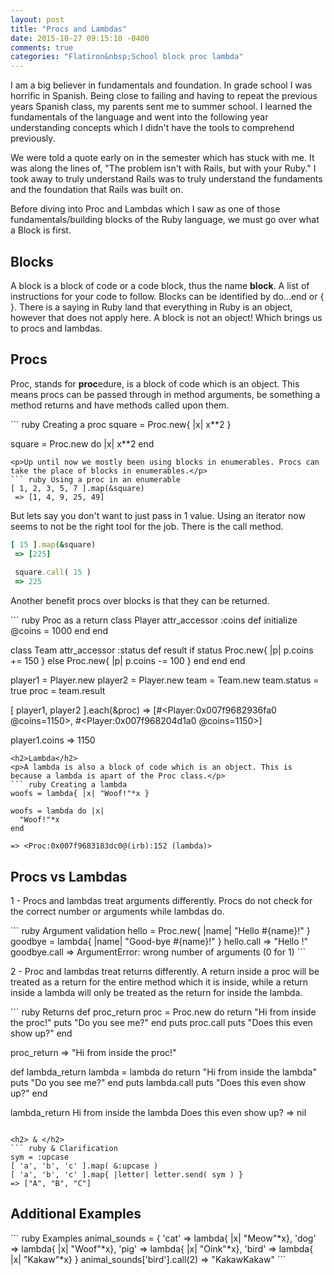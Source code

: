 ```yaml
---
layout: post
title: "Procs and Lambdas"
date: 2015-10-27 09:15:10 -0400
comments: true
categories: "Flatiron&nbsp;School block proc lambda"
---
```


<p>I am a big believer in fundamentals and foundation. In grade school I was horrific in Spanish. Being close to failing and having to repeat the previous years Spanish class, my parents sent me to summer school. I learned the fundamentals of the language and went into the following year understanding concepts which I didn't have the tools to comprehend previously.</p>

<p>We were told a quote early on in the semester which has stuck with me. It was along the lines of, "The problem isn't with Rails, but with your Ruby." I took away to truly understand Rails was to truly understand the fundaments and the foundation that Rails was built on.</p>

<p>Before diving into Proc and Lambdas which I saw as one of those fundamentals/building blocks of the Ruby language, we must go over what a Block is first.</p>

<h2>Blocks</h2>
<p>A block is a block of code or a code block, thus the name <strong>block</strong>. A list of instructions for your code to follow. Blocks can be identified by do...end or { }. There is a saying in Ruby land that everything in Ruby is an object, however that does not apply here. A block is not an object! Which brings us to procs and lambdas.</p>

<h2>Procs</h2>
<p>Proc, stands for <strong>proc</strong>edure, is a block of code which is an object. This means procs can be passed through in method arguments, be something a method returns and have methods called upon them.</p>
``` ruby Creating a proc
square = Proc.new{ |x| x**2 }

square = Proc.new do |x|
  x**2
end
```
<p>Up until now we mostly been using blocks in enumerables. Procs can take the place of blocks in enumerables.</p>
``` ruby Using a proc in an enumerable
[ 1, 2, 3, 5, 7 ].map(&square)
 => [1, 4, 9, 25, 49] 
```
But lets say you don't want to just pass in 1 value. Using an iterator now seems to not be the right tool for the job. There is the call method.
``` ruby Call method
[ 15 ].map(&square)
 => [225]
 
 square.call( 15 )
 => 225 
```
<p>Another benefit procs over blocks is that they can be returned.</p>
``` ruby Proc as a return
class Player
  attr_accessor :coins
  def initialize
    @coins = 1000
  end
end

class Team
  attr_accessor :status
  def result
    if status
      Proc.new{ |p| p.coins += 150 }
    else
      Proc.new{ |p| p.coins -= 100 }
    end
  end
end

player1 = Player.new
player2 = Player.new
team = Team.new
team.status = true
proc = team.result

[ player1, player2 ].each(&proc)
=> [#<Player:0x007f9682936fa0 @coins=1150>, #<Player:0x007f968204d1a0 @coins=1150>]

player1.coins
=> 1150
```
<h2>Lambda</h2>
<p>A lambda is also a block of code which is an object. This is because a lambda is apart of the Proc class.</p>
``` ruby Creating a lambda
woofs = lambda{ |x| "Woof!"*x }

woofs = lambda do |x|
  "Woof!"*x
end

=> <Proc:0x007f9683183dc0@(irb):152 (lambda)> 
```
<h2>Procs vs Lambdas</h2>
<p>1 - Procs and lambdas treat arguments differently. Procs do not check for the correct number or arguments while lambdas do.</p>
``` ruby Argument validation
hello = Proc.new{ |name| "Hello #{name}!" }
goodbye = lambda{ |name| "Good-bye #{name}!" }
hello.call
=> "Hello !"
goodbye.call
=> ArgumentError: wrong number of arguments (0 for 1)
```
<p>2 - Proc and lambdas treat returns differently. A return inside a proc will be treated as a return for the entire method which it is inside, while a return inside a lambda will only be treated as the return for inside the lambda.</p>
``` ruby Returns
def proc_return
  proc = Proc.new do
    return "Hi from inside the proc!"
    puts "Do you see me?"
  end
  puts proc.call
  puts "Does this even show up?"
end

proc_return
 => "Hi from inside the proc!" 

def lambda_return
  lambda = lambda do
    return "Hi from inside the lambda"
    puts "Do you see me?"
  end
  puts lambda.call
  puts "Does this even show up?"
end

lambda_return
Hi from inside the lambda
Does this even show up?
 => nil 
```

<h2> & </h2>
``` ruby & Clarification
sym = :upcase
[ 'a', 'b', 'c' ].map( &:upcase )
[ 'a', 'b', 'c' ].map{ |letter| letter.send( sym ) }
=> ["A", "B", "C"] 
```

<h2> Additional Examples </h2>
``` ruby Examples
animal_sounds = {
  'cat' => lambda{ |x| "Meow"*x},
  'dog' => lambda{ |x| "Woof"*x},
  'pig' => lambda{ |x| "Oink"*x},
  'bird' => lambda{ |x| "Kakaw"*x}
}
animal_sounds['bird'].call(2)
=> "KakawKakaw" 
```